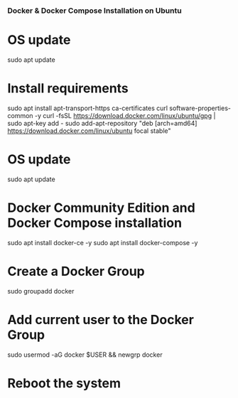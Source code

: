 ### Docker & Docker Compose Installation on Ubuntu

# OS update
sudo apt update

# Install requirements
sudo apt install apt-transport-https ca-certificates curl software-properties-common -y
curl -fsSL https://download.docker.com/linux/ubuntu/gpg | sudo apt-key add -
sudo add-apt-repository "deb [arch=amd64] https://download.docker.com/linux/ubuntu focal stable"

# OS update
sudo apt update

# Docker Community Edition and Docker Compose installation
sudo apt install docker-ce -y
sudo apt install docker-compose -y

# Create a Docker Group
sudo groupadd docker

# Add current user to the Docker Group
sudo usermod -aG docker $USER && newgrp docker

# Reboot the system
